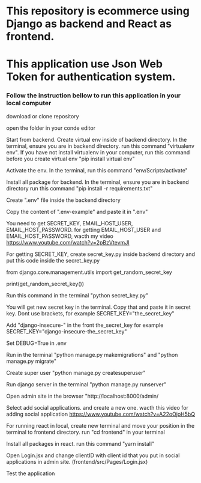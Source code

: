 # This repository is ecommerce using Django as backend and React as frontend.
# This application use Json Web Token for authentication system.

### Follow the instruction bellow to run this application in your local computer
download or clone repository

open the folder in your conde editor

Start from backend. Create virtual env inside of backend directory. In the terminal, ensure you are in backend directory. run this command "virtualenv env". If you have not install virtualenv in your computer, run this command before you create virtual env "pip install virtual env"

Activate the env. In the terminal, run this command "env/Scripts/activate"

Install all package for backend. In the terminal, ensure you are in backend directory run this command "pip install -r requirements.txt"

Create ".env" file inside the backend directory

Copy the content of ".env-example" and paste it in ".env"

You need to get SECRET_KEY, EMAIL_HOST_USER, EMAIL_HOST_PASSWORD. for getting EMAIL_HOST_USER and EMAIL_HOST_PASSWORD, wacth my video https://www.youtube.com/watch?v=2pBzVtevmJI

For getting SECRET_KEY, create secret_key.py inside backend directory and put this code inside the secret_key.py

from django.core.management.utils import get_random_secret_key

print(get_random_secret_key())

Run this command in the terminal "python secret_key.py"

You will get new secret key in the terminal. Copy that and paste it in secret key. Dont use brackets, for example SECRET_KEY="the_secret_key"

Add "django-insecure-" in the front the_secret_key for example SECRET_KEY="django-insecure-the_secret_key"

Set DEBUG=True in .env

Run in the terminal "python manage.py makemigrations" and "python manage.py migrate"

Create super user "python manage.py createsuperuser"

Run django server in the terminal "python manage.py runserver"

Open admin site in the browser "http://localhost:8000/admin/

Select add social applications. and create a new one. wacth this video for adding social application https://www.youtube.com/watch?v=A22oOjoH5bQ

For running react in local, create new terminal and move your position in the terminal to frontend directory. run "cd frontend" in your terminal

Install all packages in react. run this command "yarn install"

Open Login.jsx and change clientID with client id that you put in social applications in admin site. (frontend/src/Pages/Login.jsx)

Test the application
